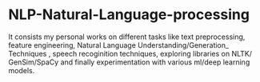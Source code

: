 # NLP-Natural-Language-processing
It consists my personal works on different tasks like text preprocessing, feature engineering, Natural Language Understanding/Generation_ Techniques , speech recoginition techniques,  exploring libraries on NLTK/ GenSim/SpaCy  and finally experimentation with various ml/deep learning models. 
